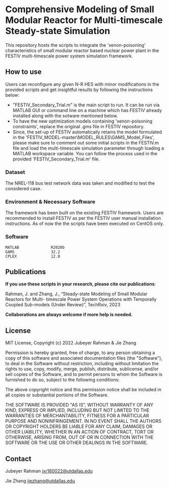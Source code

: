 # Comprehensive Modeling of Small Modular Reactor for Multi-timescale Steady-state Simulation 
 This repository hosts the scripts to integrate the 'xenon-poisoning' characteristics of small modular reactor based nuclear power plant in the FESTIV multi-timescale power system simulation framework.

## How to use
Users can reconfigure any given N-R HES with minor modifications in the provided scripts and get insightful results by following the instructions below:
* "FESTIV_Secondary_Trial.m" is the main script to run. It can be run via MATLAB GUI or command line on a machine which has FESTIV already installed along with the sotware mentioned below.
* To have the new optimization models containing 'xenon-poisoning constraints', replace the original .gms file in FESTIV repository.
* Since, the set-up of FESTIV automatically retains the model formulated in the 'FESTIV_MODEL-master\MODEL_RULES\GAMS_Model_Files', please make sure to comment out some initial scripts in the FESTIV.m file and load the multi-timescale simulation parameter through loading a MATLAB workspace variable. You can follow the process used in the provided 'FESTIV_Secondary_Trial.m' file.
### Dataset
The NREL-118 bus test network data was taken and modified to test the considered case. 

### Environment & Necessary Software
The framework has been built on the existing FESTIV framework. Users are recommended to install FESTIV as per the FESTIV user manual installation instructions. As of now the the scripts have been executed on CentOS only.

### Software
```
MATLAB              R2020b
GAMS                32.2
CPLEX               12.8
```


## Publications
**If you use these scripts in your research, please cite our publications**:

Rahman, J. and Zhang, J., “Steady-state Modeling of Small Modular Reactors for Multi-
timescale Power System Operations with Temporally Coupled Sub-models (Under Review)”,
TechRxiv, 2023


**Collaborations are always welcome if more help is needed.**
## License
MIT License, Copyright (c) 2022 Jubeyer Rahman & Jie Zhang

Permission is hereby granted, free of charge, to any person obtaining a copy of this software and associated documentation files (the "Software"), to deal
in the Software without restriction, including without limitation the rights to use, copy, modify, merge, publish, distribute, sublicense, and/or sell
copies of the Software, and to permit persons to whom the Software is furnished to do so, subject to the following conditions:

The above copyright notice and this permission notice shall be included in all copies or substantial portions of the Software.

THE SOFTWARE IS PROVIDED "AS IS", WITHOUT WARRANTY OF ANY KIND, EXPRESS OR IMPLIED, INCLUDING BUT NOT LIMITED TO THE WARRANTIES OF MERCHANTABILITY, FITNESS FOR A PARTICULAR PURPOSE AND NONINFRINGEMENT. IN NO EVENT SHALL THE AUTHORS OR COPYRIGHT HOLDERS BE LIABLE FOR ANY CLAIM, DAMAGES OR OTHER LIABILITY, WHETHER IN AN ACTION OF CONTRACT, TORT OR OTHERWISE, ARISING FROM, OUT OF OR IN CONNECTION WITH THE SOFTWARE OR THE USE OR OTHER DEALINGS IN THE SOFTWARE.


## Contact

Jubeyer Rahman
jxr180022@utdallas.edu

Jie Zhang
jiezhang@utdallas.edu 

